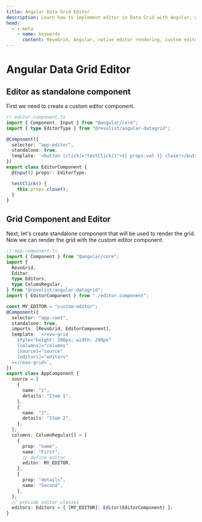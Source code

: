 ```yaml
---
title: Angular Data Grid Editor
description: Learn how to implement editor in Data Grid with Angular, enabling custom in-cell editing using Angular components.
head:
  - - meta
    - name: keywords
      content: RevoGrid, Angular, native editor rendering, custom editor, in-cell editing, Angular editor grid, data grid editor, Angular integration, custom cell editor, Angular grid components
---
```


# Angular Data Grid Editor

<!--@include: ../parts/_editor.header.md-->

## Editor as standalone component

First we need to create a custom editor component.

```ts
// editor.component.ts
import { Component, Input } from "@angular/core";
import { type EditorType } from "@revolist/angular-datagrid";

@Component({
  selector: "app-editor",
  standalone: true,
  template: '<button (click)="testClick()">{{ props.val }} close!</button>',
})
export class EditorComponent {
  @Input() props!: EditorType;

  testClick() {
    this.props.close();
  }
}
```

## Grid Component and Editor

Next, let's create standalone component that will be used to render the grid.
Now we can render the grid with the custom editor component.


```ts
// app.component.ts
import { Component } from "@angular/core";
import {
  RevoGrid,
  Editor,
  type Editors,
  type ColumnRegular,
} from "@revolist/angular-datagrid";
import { EditorComponent } from "./editor.component";

const MY_EDITOR = "custom-editor";
@Component({
  selector: "app-root",
  standalone: true,
  imports: [RevoGrid, EditorComponent],
  template: `<revo-grid
    style="height: 200px; width: 200px"
    [columns]="columns"
    [source]="source"
    [editors]="editors"
  ></revo-grid>`,
})
export class AppComponent {
  source = [
    {
      name: "1",
      details: "Item 1",
    },
    {
      name: "2",
      details: "Item 2",
    },
  ];
  columns: ColumnRegular[] = [
    {
      prop: "name",
      name: "First",
      // define editor
      editor: MY_EDITOR,
    },
    {
      prop: "details",
      name: "Second",
    },
  ];
  // provide editor classes
  editors: Editors = { [MY_EDITOR]: Editor(EditorComponent) };
}
```



<!--@include: ../../demo/angular/angular.editor.md-->


<!--@include: ./_examples.md-->

